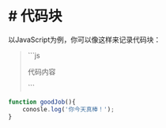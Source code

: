 # # 代码块

以JavaScript为例，你可以像这样来记录代码块：

>\`\`\`js
>
>代码内容
>
>\`\`\`

```js
function goodJob(){
    conosle.log('你今天真棒！');
}
```
